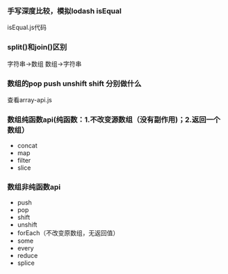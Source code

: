 ### 手写深度比较，模拟lodash isEqual
isEqual.js代码
### split()和join()区别
字符串->数组  数组->字符串
### 数组的pop push unshift shift 分别做什么
查看array-api.js

### 数组纯函数api(纯函数：1.不改变源数组（没有副作用)；2.返回一个数组）
* concat
* map
* filter
* slice
  
### 数组非纯函数api
* push
* pop
* shift
* unshift
* forEach（不改变原数组，无返回值）
* some 
* every
* reduce
* splice
